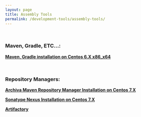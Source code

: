 ```yaml
---
layout: page
title: Assembly Tools
permalink: /development-tools/assembly-tools/
---
```



<br/>

### Maven, Gradle, ETC...:

<strong><a href="/install/assembly-tools/linux/centos/6/x64/">Maven, Gradle installation on Centos 6.X x86_x64</a></strong>


<br/>

### Repository Managers:

<strong><a href="/install/assembly-tools/linux/centos/7.X/archiva/">Archiva Maven Repository Manager Installation on Centos 7.X</a></strong>

<strong><a href="/install/assembly-tools/linux/centos/7.X/nexus/">Sonatype Nexus Installation on Centos 7.X</a></strong>

<strong><a href="https://www.jfrog.com/blog/fronting-oracle-maven-repository-artifactory/" rel="nofollow">Artifactory</a></strong>
